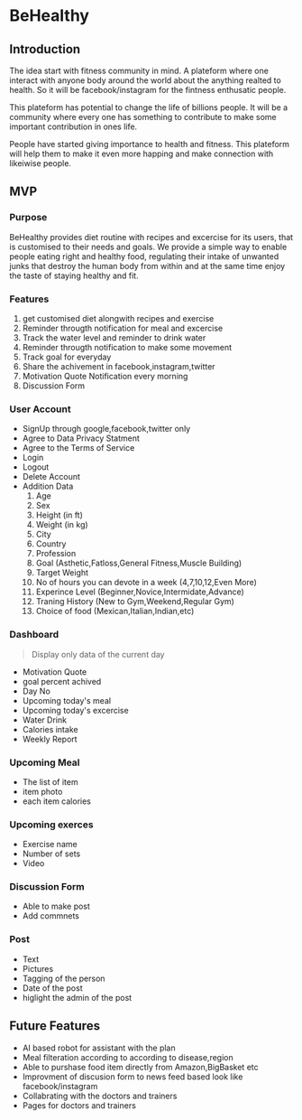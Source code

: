 # BeHealthy

## Introduction
The idea start with fitness community in mind. A plateform where one interact with anyone body around the world about the anything realted to health. So it will be facebook/instagram for the fintness enthusatic people.

This plateform has potential to change the life of billions people. It will be a community where every one has something to contribute to make some important contribution in ones life.

People have started giving importance to health and fitness. This plateform will help them to make it even more happing and make connection with likeiwise people.


## MVP

### Purpose
BeHealthy provides diet routine with recipes and excercise for its users, that is customised to their needs and goals. We provide a simple way to enable people eating right and healthy food, regulating their intake of unwanted junks that destroy the human body from within and at the same time enjoy the taste of staying healthy and fit.

### Features
1. get customised diet alongwith recipes and exercise 
1. Reminder througth notification for meal and excercise 
1. Track the water level and reminder to drink water
1. Reminder througth notification to make some movement
1. Track goal for everyday
1. Share the achivement in facebook,instagram,twitter
1. Motivation Quote Notification every morning
1. Discussion Form

### User Account
* SignUp through google,facebook,twitter only
* Agree to Data Privacy Statment
* Agree to the Terms of Service
* Login
* Logout
* Delete Account
* Addition Data
    1. Age
    1. Sex
    1. Height (in ft)
    1. Weight (in kg)
    1. City
    1. Country
    1. Profession
    1. Goal (Asthetic,Fatloss,General Fitness,Muscle Building)
    1. Target Weight
    1. No of hours you can devote in a week (4,7,10,12,Even More)
    1. Experince Level (Beginner,Novice,Intermidate,Advance)
    1. Traning History (New to Gym,Weekend,Regular Gym)
    1. Choice of food (Mexican,Italian,Indian,etc)



### Dashboard
> Display only data of the current day
* Motivation Quote
* goal percent achived
* Day No
* Upcoming today's meal
* Upcoming today's excercise
* Water Drink
* Calories intake
* Weekly Report

### Upcoming Meal
* The list of item
* item photo
* each item calories

### Upcoming exerces
* Exercise name
* Number of sets
* Video


### Discussion Form
* Able to make post
* Add commnets

### Post
* Text 
* Pictures
* Tagging of the person
* Date of the post
* higlight the admin of the post


## Future Features
* AI based robot for assistant with the plan
* Meal filteration according to according to disease,region
* Able to purshase food item directly from Amazon,BigBasket etc
* Improvment of discusion form to news feed based look like facebook/instagram
* Collabrating with the doctors and trainers 
* Pages for doctors and trainers




